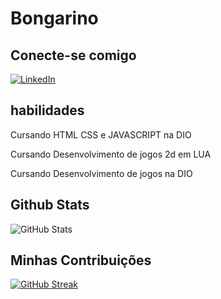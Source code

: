 # Bongarino 

## Conecte-se comigo 
[![LinkedIn](https://img.shields.io/badge/LinkedIn-000?style=for-the-badge&logo=linkedin&logoColor=0E76A8)](https://www.linkedin.com/in/vitor-jacques-3a10ab268/)


## habilidades 
Cursando HTML CSS e JAVASCRIPT na DIO

Cursando Desenvolvimento de jogos 2d em LUA

Cursando Desenvolvimento de jogos na DIO

## Github Stats
![GitHub Stats](https://github-readme-stats.vercel.app/api?username=Bongarino&theme=transparent&bg_color=000&border_color=30A3DC&show_icons=true&icon_color=30A3DC&title_color=E94D5F&text_color=FFF)


## Minhas Contribuições
[![GitHub Streak](https://streak-stats.demolab.com/?user=Bongarino&theme=bear&background=000&border=30A3DC&dates=FFF)](https://git.io/streak-stats)

